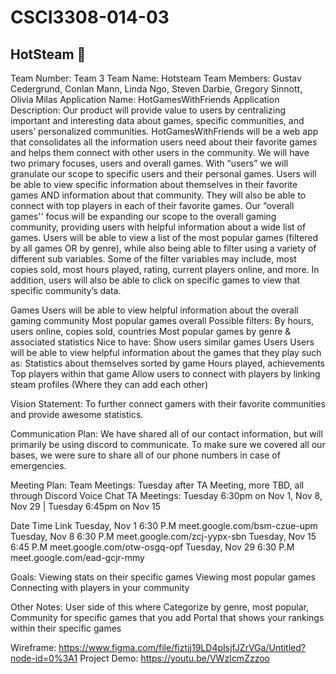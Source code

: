 # CSCI3308-014-03
## HotSteam 💨

Team Number: Team 3
Team Name: Hotsteam
Team Members: Gustav Cedergrund, Conlan Mann, Linda Ngo, Steven Darbie, Gregory Sinnott, Olivia Milas
Application Name: HotGamesWithFriends
Application Description: 
Our product will provide value to users by centralizing important and interesting data about games, specific communities, and users’ personalized communities. HotGamesWithFriends will be a web app that consolidates all the information users need about their favorite games and helps them connect with other users in the community. We will have two primary focuses, users and overall games. 
With “users” we will granulate our scope to specific users and their personal games. Users will be able to view specific information about themselves in their favorite games AND information about that community. They will also be able to connect with top players in each of their favorite games. 
Our “overall games'' focus will be expanding our scope to the overall gaming community, providing users with helpful information about a wide list of games. Users will be able to view a list of the most popular games (filtered by all games OR by genre), while also being able to filter using a variety of different sub variables. Some of the filter variables may include, most copies sold, most hours played, rating, current players online, and more. In addition, users will also be able to click on specific games to view that specific community’s data.

Games
Users will be able to view helpful information about the overall gaming community
Most popular games overall
Possible filters: By hours, users online, copies sold, countries
Most popular games by genre & associated statistics
Nice to have: Show users similar games
Users
Users will be able to view helpful information about the games that they play such as:
Statistics about themselves sorted by game
Hours played, achievements
Top players within that game
Allow users to connect with players by linking steam profiles (Where they can add each other)

Vision Statement: To further connect gamers with their favorite communities and provide awesome statistics.

Communication Plan:
We have shared all of our contact information, but will primarily be using discord to communicate. To make sure we covered all our bases, we were sure to share all of our phone numbers in case of emergencies.

Meeting Plan:
Team Meetings: Tuesday after TA Meeting, more TBD, all through Discord Voice Chat
TA Meetings: Tuesday 6:30pm on Nov 1, Nov 8, Nov 29 | Tuesday 6:45pm on Nov 15

Date
Time
Link
Tuesday, Nov 1
6:30 P.M
meet.google.com/bsm-czue-upm
Tuesday, Nov 8
6:30 P.M
meet.google.com/zcj-yypx-sbn
Tuesday, Nov 15
6:45 P.M
meet.google.com/otw-osgq-opf
Tuesday, Nov 29
6:30 P.M
meet.google.com/ead-gcjr-mmy


Goals:
Viewing stats on their specific games
Viewing most popular games
Connecting with players in your community

Other Notes:
User side of this where
Categorize by genre, most popular, 
Community for specific games that you add
Portal that shows your rankings within their specific games

Wireframe: https://www.figma.com/file/fiztjj19LD4pIsjfJZrVGa/Untitled?node-id=0%3A1 
Project Demo: https://youtu.be/VWzIcmZzzoo 